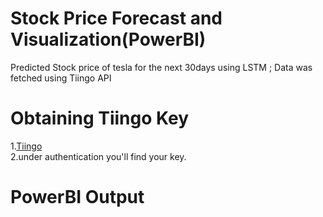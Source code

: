 # Stock Price Forecast and Visualization(PowerBI)
Predicted Stock price of tesla for the next 30days using LSTM ; Data was fetched using Tiingo API
# Obtaining Tiingo Key <br />
1.<a href="https://api.tiingo.com/documentation/general/overview" target="_blank">Tiingo</a> <br />
2.under authentication you'll find your key. <br />
# PowerBI Output
